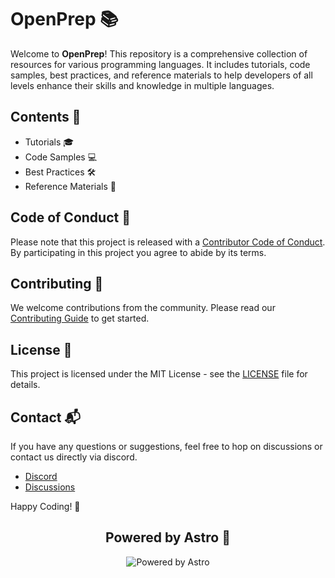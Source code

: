 # OpenPrep 📚

Welcome to **OpenPrep**! This repository is a comprehensive collection of resources for various programming languages. It includes tutorials, code samples, best practices, and reference materials to help developers of all levels enhance their skills and knowledge in multiple languages.

## Contents 📜

- Tutorials 🎓
- Code Samples 💻
- Best Practices 🛠️
- Reference Materials 📖


## Code of Conduct 📝

Please note that this project is released with a [Contributor Code of Conduct](https://github.com/CodeQuestic/OpenPrep/blob/main/.github/CODE_OF_CONDUCT.md). By participating in this project you agree to abide by its terms.

## Contributing 🤝

We welcome contributions from the community. Please read our [Contributing Guide](https://github.com/CodeQuestic/OpenPrep/blob/main/.github/CONTRIBUTING.md) to get started.

## License 📄

This project is licensed under the MIT License - see the [LICENSE](LICENSE) file for details.

## Contact 📬

If you have any questions or suggestions, feel free to hop on discussions or contact us directly via discord. 

- [Discord](https://discord.com/invite/33VBS64Ju5)
- [Discussions](https://github.com/CodeQuestic/OpenPrep/discussions)

Happy Coding! 🚀

<div align="center">

## Powered by Astro 🚀

![Powered by Astro](https://github.com/user-attachments/assets/0933b0b5-101e-4c71-9c35-f186b40ef591)

</div>
